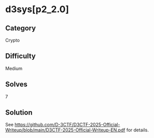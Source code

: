 # d3sys[p2_2.0]

## Category

Crypto

## Difficulty

Medium

## Solves

7

## Solution

See https://github.com/D-3CTF/D3CTF-2025-Official-Writeup/blob/main/D3CTF-2025-Official-Writeup-EN.pdf for details.